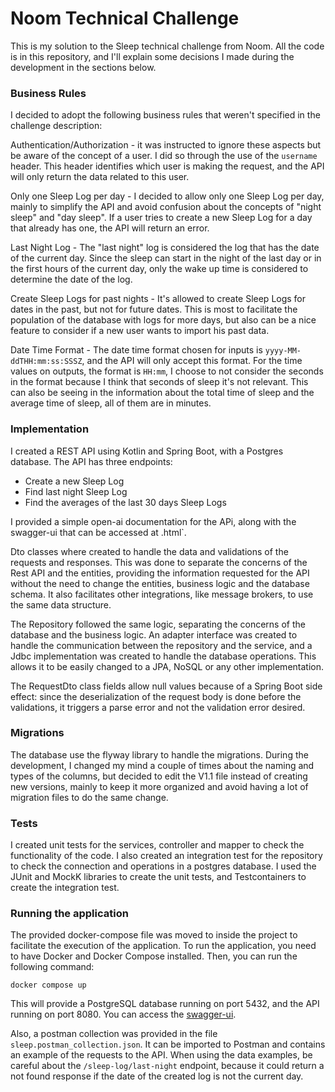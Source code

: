 # Noom Technical Challenge

This is my solution to the Sleep technical challenge from Noom. All the code is in this repository, and I'll explain some
decisions I made during the development in the sections below.

### Business Rules

I decided to adopt the following business rules that weren't specified in the challenge description:

Authentication/Authorization - it was instructed to ignore these aspects but be aware of the concept of a user. I did so through
the use of the `username` header. This header identifies which user is making the request, and the API will only return
the data related to this user.

Only one Sleep Log per day - I decided to allow only one Sleep Log per day, mainly to simplify the API and avoid
confusion about the concepts of "night sleep" and "day sleep". If a user tries to create a new Sleep Log for a day that
already has one, the API will return an error.

Last Night Log - The "last night" log is considered the log that has the date of the current day. Since the sleep
can start in the night of the last day or in the first hours of the current day, only the wake up time is considered to
determine the date of the log.

Create Sleep Logs for past nights - It's allowed to create Sleep Logs for dates in the past, but not for future dates.
This is most to facilitate the population of the database with logs for more days, but also can be a nice feature to
consider if a new user wants to import his past data.

Date Time Format - The date time format chosen for inputs is `yyyy-MM-ddTHH:mm:ss:SSSZ`, and the API will only accept this format.
For the time values on outputs, the format is `HH:mm`, I choose to not consider the seconds in the format because I think that seconds of sleep it's not relevant. 
This can also be seeing in the information about the total time of sleep and the average time of sleep, all of them are in minutes.

### Implementation

I created a REST API using Kotlin and Spring Boot, with a Postgres database. The API has three endpoints:
 - Create a new Sleep Log
 - Find last night Sleep Log
 - Find the averages of the last 30 days Sleep Logs

I provided a simple open-ai documentation for the APi, along with the swagger-ui that can be accessed at 
.html`.

Dto classes where created to handle the data and validations of the requests and responses. This was done to separate
the concerns of the Rest API and the entities, providing the information requested for the API without the need to 
change the entities, business logic and the database schema. It also facilitates other integrations, 
like message brokers, to use the same data structure.

The Repository followed the same logic, separating the concerns of the database and the business logic.
An adapter interface was created to handle the communication between the repository and the service, 
and a Jdbc implementation was created to handle the database operations. This allows it to be easily changed to a JPA,
NoSQL or any other implementation.

The RequestDto class fields allow null values because of a Spring Boot side effect: since the deserialization of the request body is done before the
validations, it triggers a parse error and not the validation error desired.

### Migrations

The database use the flyway library to handle the migrations. During the development, I changed my mind a couple of 
times about the naming and types of the columns, but decided to edit the V1.1 file instead of creating new versions,
mainly to keep it more organized and avoid having a lot of migration files to do the same change.

### Tests

I created unit tests for the services, controller and mapper to check the functionality of the code. 
I also created an integration test for the repository to check the connection and operations in a postgres database. 
I used the JUnit and MockK libraries to create the unit tests, and Testcontainers to create the integration test.

### Running the application

The provided docker-compose file was moved to inside the project to facilitate the execution of the application.
To run the application, you need to have Docker and Docker Compose installed. Then, you can run the following command:

```shell
docker compose up
```

This will provide a PostgreSQL database running on port 5432, and the API running on port 8080. 
You can access the [swagger-ui](http://localhost:8080/swagger-ui.html).

Also, a postman collection was provided in the file `sleep.postman_collection.json`. It can be imported to Postman and
contains an example of the requests to the API. 
When using the data examples, be careful about the `/sleep-log/last-night` endpoint, because it could return a
not found response if the date of the created log is not the current day.